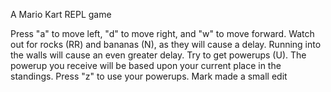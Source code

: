 A Mario Kart REPL game

Press "a" to move left, "d" to move right, and "w" to move forward.
Watch out for rocks (RR) and bananas (N), as they will
cause a delay.
Running into the walls will cause an even greater delay.
Try to get powerups (U).  The powerup you receive will be 
based upon your current place in the standings.
Press "z" to use your powerups.
Mark made a small edit
